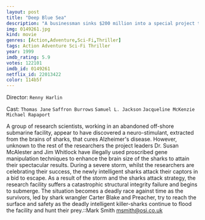 ```yaml
---
layout: post
title: "Deep Blue Sea"
description: "A businessman sinks $200 million into a special project to help fight Alzheimer's disease. As part of this project, medical biologist Susan McAlester rather naughtily figures out a way to genetically enlarge shark brains, so that disease-battling enzymes can be harvested. However, the shark subjects become super smart and decide they don't much like being cooped up in pens and being stabbed with hypodermics, so they figure.."
img: 0149261.jpg
kind: movie
genres: [Action,Adventure,Sci-Fi,Thriller]
tags: Action Adventure Sci-Fi Thriller 
year: 1999
imdb_rating: 5.9
votes: 122101
imdb_id: 0149261
netflix_id: 22013422
color: 114b5f
---
```

Director: `Renny Harlin`  

Cast: `Thomas Jane` `Saffron Burrows` `Samuel L. Jackson` `Jacqueline McKenzie` `Michael Rapaport` 

A group of research scientists, working in an abandoned off-shore submarine facility, appear to have discovered a neuro-stimulant, extracted from the brains of sharks, that cures Alzheimer's disease. However, unknown to the rest of the researchers the project leaders Dr. Susan McAlester and Jim Whitlock have illegally used proscribed gene manipulation techniques to enhance the brain size of the sharks to attain their spectacular results. During a severe storm, whilst the researchers are celebrating their success, the newly intelligent sharks attack their captors in a bid to escape. As a result of the storm and the sharks attack strategy, the research facility suffers a catastrophic structural integrity failure and begins to submerge. The situation becomes a deadly race against time as the survivors, led by shark wrangler Carter Blake and Preacher, try to reach the surface and safety as the deadly intelligent killer-sharks continue to flood the facility and hunt their prey.::Mark Smith <msmith@osi.co.uk>